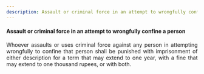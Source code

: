 ```yaml
---
description: Assault or criminal force in an attempt to wrongfully confine a person
---
```


#### Assault or criminal force in an attempt to wrongfully confine a person
<div style="text-align: justify">

Whoever assaults or uses criminal force against any person in attempting wrongfully to confine that person shall be punished with imprisonment of either description for a term that may extend to one year, with a fine that may extend to one thousand rupees, or with both.

</div>
